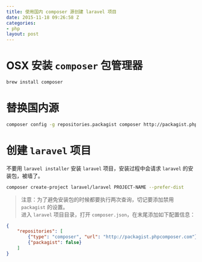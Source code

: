 ```yaml
---
title: 使用国内 composer 源创建 laravel 项目
date: 2015-11-18 09:26:58 Z
categories:
- php
layout: post
---
```


# OSX 安装 `composer` 包管理器

``` bash
brew install composer
```

# 替换国内源

``` bash
composer config -g repositories.packagist composer http://packagist.phpcomposer.com
```

# 创建 `laravel` 项目

不要用 `laravel installer` 安装 `laravel` 项目，安装过程中会请求 `laravel` 的安装包，被墙了。

``` bash
composer create-project laravel/laravel PROJECT-NAME --prefer-dist
```

> 注意：为了避免安装包的时候都要执行两次查询，切记要添加禁用 `packagist` 的设置。<br>
> 进入 `laravel` 项目目录，打开 `composer.json`，在末尾添加如下配置信息：

``` json
{
    "repositories": [
        {"type": "composer", "url": "http://packagist.phpcomposer.com"},
        {"packagist": false}
    ]
}
```
